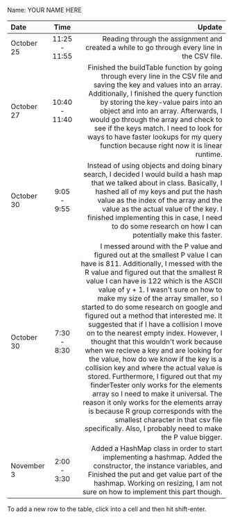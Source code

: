 Name: YOUR NAME HERE

| Date       |     Time      |                                                                                                                                                                                                                                                                                                                                                                                                                                                                                                                                                                                                                                                                                                                                                                                                                                                                                                                                                                       Update |
|:-----------|:-------------:|-----------------------------------------------------------------------------------------------------------------------------------------------------------------------------------------------------------------------------------------------------------------------------------------------------------------------------------------------------------------------------------------------------------------------------------------------------------------------------------------------------------------------------------------------------------------------------------------------------------------------------------------------------------------------------------------------------------------------------------------------------------------------------------------------------------------------------------------------------------------------------------------------------------------------------------------------------------------------------:|
| October 25 | 11:25 - 11:55 |                                                                                                                                                                                                                                                                                                                                                                                                                                                                                                                                                                                                                                                                                                                                                                                                                                                                                 Reading through the assignment and created a while to go through every line in the CSV file. |
| October 27 | 10:40 - 11:40 |                                                                                                                                                                                                                                                                                                                                                                                                                                                                                                                                             Finished the buildTable function by going through every line in the CSV file and saving the key and values into an array. Additionally, I finished the query function by storing the key-value pairs into an object and into an array. Afterwards, I would go through the array and check to see if the keys match. I need to look for ways to have faster lookups for my query function because right now it is linear runtime. |
| October 30 |  9:05 - 9:55  |                                                                                                                                                                                                                                                                                                                                                                                                                                                                                                                                                                                                            Instead of using objects and doing binary search, I decided I would build a hash map that we talked about in class. Basically, I hashed all of my keys and put the hash value as the index of the array and the value as the actual value of the key. I finished implementing this in case, I need to do some research on how I can potentially make this faster. |
| October 30 |  7:30 - 8:30  | I messed around with the P value and figured out at the smallest P value I can have is 811. Additionally, I messed with the R value and figured out that the smallest R value I can have is 122 which is the ASCII value of y + 1. I wasn't sure on how to make my size of the array smaller, so I started to do some research on google and figured out a method that interested me. It suggested that if I have a collision I move on to the nearest empty index. However, I thought that this wouldn't work because when we recieve a key and are looking for the value, how do we know if the key is a collision key and where the actual value is stored. Furthermore, I figured out that my finderTester only works for the elements array so I need to make it universal. The reason it only works for the elements array is because R group corresponds with the smallest character in that csv file specifically. Also, I probably need to make the P value bigger. |
| November 3 |  2:00 - 3:30  |                                                                                                                                                                                                                                                                                                                                                                                                                                                                                                                                                                                                                                                                                                                              Added a HashMap class in order to start implementing a hashmap. Added the constructor, the instance variables, and Finished the put and get value part of the hashmap. Working on resizing, I am not sure on how to implement this part though. |


To add a new row to the table, click into a cell and then hit shift-enter.